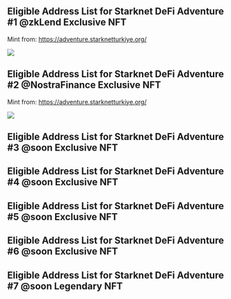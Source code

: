 ## Eligible Address List for Starknet DeFi Adventure #1 @zkLend Exclusive NFT

Mint from: https://adventure.starknetturkiye.org/

  <img src="https://github.com/TobbyKitty/Starknet-DeFi-Adventure/blob/main/1.jpg?raw=true">

## Eligible Address List for Starknet DeFi Adventure #2 @NostraFinance Exclusive NFT

Mint from: https://adventure.starknetturkiye.org/

 <img src="https://github.com/Starknet-Turkiye/Starknet-DeFi-Adventure/blob/main/2.jpg">


## Eligible Address List for Starknet DeFi Adventure #3 @soon Exclusive NFT
## Eligible Address List for Starknet DeFi Adventure #4 @soon Exclusive NFT
## Eligible Address List for Starknet DeFi Adventure #5 @soon Exclusive NFT
## Eligible Address List for Starknet DeFi Adventure #6 @soon Exclusive NFT
## Eligible Address List for Starknet DeFi Adventure #7 @soon Legendary NFT





